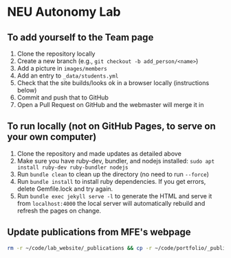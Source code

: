 # NEU Autonomy Lab

## To add yourself to the Team page

1. Clone the repository locally
1. Create a new branch (e.g., `git checkout -b add_person/<name>`)
1. Add a picture in `images/members`
1. Add an entry to `_data/students.yml`
1. Check that the site builds/looks ok in a browser locally (instructions below)
1. Commit and push that to GitHub
1. Open a Pull Request on GitHub and the webmaster will merge it in

## To run locally (not on GitHub Pages, to serve on your own computer)

1. Clone the repository and made updates as detailed above
1. Make sure you have ruby-dev, bundler, and nodejs installed: `sudo apt install ruby-dev ruby-bundler nodejs`
1. Run `bundle clean` to clean up the directory (no need to run `--force`)
1. Run `bundle install` to install ruby dependencies. If you get errors, delete Gemfile.lock and try again.
1. Run `bundle exec jekyll serve -l` to generate the HTML and serve it from `localhost:4000` the local server will automatically rebuild and refresh the pages on change.

## Update publications from MFE's webpage

```bash
rm -r ~/code/lab_website/_publications && cp -r ~/code/portfolio/_publications ~/code/lab_website && rm -r ~/code/lab_website/images/publications && cp -r ~/code/portfolio/images/publications ~/code/lab_website/images
```
